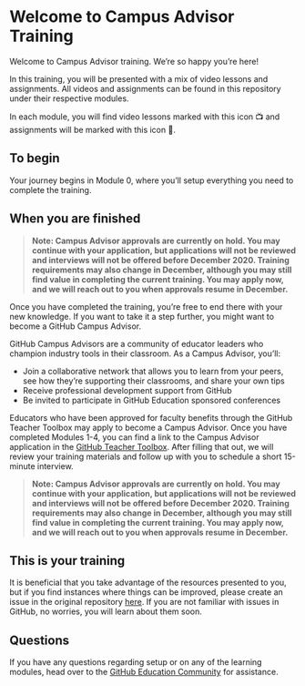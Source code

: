 # Welcome to Campus Advisor Training
Welcome to Campus Advisor training. We’re so happy you’re here!  

In this training, you will be presented with a mix of video lessons and assignments. All videos and assignments can be found in this repository under their respective modules.  

In each module, you will find video lessons marked with this icon 📺 and assignments will be marked with this icon 📓. 

## To begin
Your journey begins in Module 0, where you’ll setup everything you need to complete the training.

## When you are finished

> **Note: Campus Advisor approvals are currently on hold. You may continue with your application, but applications will not be reviewed and interviews will not be offered before December 2020. Training requirements may also change in December, although you may still find value in completing the current training. You may apply now, and we will reach out to you when approvals resume in December.**

Once you have completed the training, you’re free to end there with your new knowledge. If you want to take it a step further, you might want to become a GitHub Campus Advisor.

GitHub Campus Advisors are a community of educator leaders who champion industry tools in their classroom. As a Campus Advisor, you’ll:
- Join a collaborative network that allows you to learn from your peers, see how they’re supporting their classrooms, and share your own tips
- Receive professional development support from GitHub
- Be invited to participate in GitHub Education sponsored conferences
 
Educators who have been approved for faculty benefits through the GitHub Teacher Toolbox may apply to become a Campus Advisor.
Once you have completed Modules 1-4, you can find a link to the Campus Advisor application in the [GitHub Teacher Toolbox](https://education.github.com/toolbox/offers). After filling that out, we will review your training materials and follow up with you to schedule a short 15-minute interview.

> **Note: Campus Advisor approvals are currently on hold. You may continue with your application, but applications will not be reviewed and interviews will not be offered before December 2020. Training requirements may also change in December, although you may still find value in completing the current training. You may apply now, and we will reach out to you when approvals resume in December.**

## This is your training
It is beneficial that you take advantage of the resources presented to you, but if you find instances where things can be improved, please create an issue in the original repository [here](https://github.com/github-campus-advisors/Campus-Advisor-Training/issues). If you are not familiar with issues in GitHub, no worries, you will learn about them soon.

## Questions
If you have any questions regarding setup or on any of the learning modules, head over to the [GitHub Education Community](https://education.github.community/c/teachers/advisors) for assistance.
